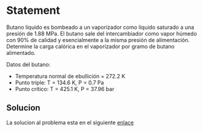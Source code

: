 # Statement

Butano líquido es bombeado a un vaporizador como líquido saturado a una presión de 1.88 MPa. El butano sale del intercambiador como vapor húmedo con 90% de calidad y esencialmente a la misma presión de alimentación. Determine la carga calórica en el vaporizador por gramo de butano alimentado.

Datos del butano:

- Temperatura normal de ebullición = 272.2 K
- Punto triple: T = 134.6 K, P = 0.7 Pa
- Punto crítico: T = 425.1 K, P = 37.96 bar

## Solucion

La solucion al problema esta en el siguiente [enlace]()